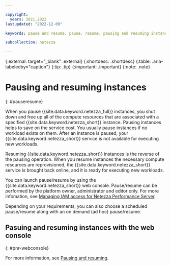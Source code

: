 ```yaml
---

copyright:
  years: 2021,2022
lastupdated: "2022-12-09"

keywords: pause and resume, pause, resume, pausing and resuming instances, pause Netezza, resume Netezza

subcollection: netezza

---
```


{:external: target="_blank" .external}
{:shortdesc: .shortdesc}
{:table: .aria-labeledby="caption"}
{:tip: .tip}
{:important: .important}
{:note: .note}

# Pausing and resuming instances
{: #pauseresume}

When you pause {{site.data.keyword.netezza_full}} instances, you shut down and free up all of the compute resources that are associated with a specified {{site.data.keyword.netezza_short}} instance. Pausing instances helps to save on the service cost. You usually pause instances if no workload exists on them. After an instance is paused, your {{site.data.keyword.netezza_short}} service is not available for executing new workloads.

Resuming {{site.data.keyword.netezza_short}} instances is the reverse of the pausing operation. When you resume instances the necessary compute resources are reprovisioned, the {{site.data.keyword.netezza_short}} service is brought back online, and it is ready for executing new workloads.

You can launch pause/resume by using the {{site.data.keyword.netezza_short}} web console. Pause/resume can be performed by the platform owner, administrator and editor only. For more infomation, see [Managing IAM access for Netezza Performance Server](/docs/netezza?topic=netezza-iam-docs).

Depending on your requirements, you can also choose a scheduled pause/resume along with an on demand (ad hoc) pause/resume.

## Pasuing and resuming instances with the web console
{: #pnr-webconsole}

For more information, see [Pausing and resuming](/docs/netezza?topic=netezza-patterns&interface=ui#pnr-console).
